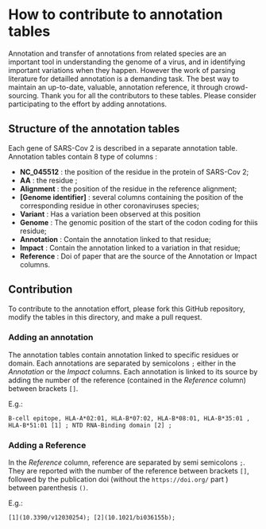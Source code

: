 # How to contribute to annotation tables

Annotation and transfer of annotations from related species are an important tool in understanding the genome of a virus, and in identifying important variations when they happen. However the work of parsing literature for detailled annotation is a demanding task. The best way to maintain an up-to-date, valuable, annotation reference, it through crowd-sourcing. Thank you for all the contributors to these tables. Please consider participating to the effort by adding annotations.

## Structure of the annotation tables

Each gene of SARS-Cov 2 is described in a separate annotation table. Annotation tables contain 8 type of columns :
-   **NC_045512** : the position of the residue in the protein of SARS-Cov 2;
-   **AA** : the residue ;
-   **Alignment** : the position of the residue in the reference alignment;
-   **\[Genome identifier\]** : several columns containing the position of the corresponding residue in other coronaviruses species;
-   **Variant** : Has a variation been observed at this position
-   **Genome** : The genomic position of the start of the codon coding for thiis residue;
-   **Annotation** : Contain the annotation linked to that residue;
-   **Impact** : Contain the annotation linked to a variation in that residue;
-   **Reference** : Doi of paper that are the source of the Annotation or Impact columns.

## Contribution

To contribute to the annotation effort, please fork this GitHub repository, modify the tables in this directory, and make a pull request.

### Adding an annotation

The annotation tables contain annotation linked to specific residues or domain. Each annotations are separated by semicolons `;` either in the *Annotation* or the *Impact* columns.
Each annotation is linked to its source by adding the number of the reference (contained in the *Reference* column) between brackets `[]`.

E.g.:

```
B-cell epitope, HLA-A*02:01, HLA-B*07:02, HLA-B*08:01, HLA-B*35:01 , HLA-B*51:01 [1] ; NTD RNA-Binding domain [2] ;
```


### Adding a Reference

In the *Reference* column, reference are separated by semi semicolons `;`. They are reported with the number of the reference between brackets `[]`, followed by the publication doi (without the `https://doi.org/` part ) between parenthesis `()`.

E.g.:

```
[1](10.3390/v12030254); [2](10.1021/bi036155b);
```

